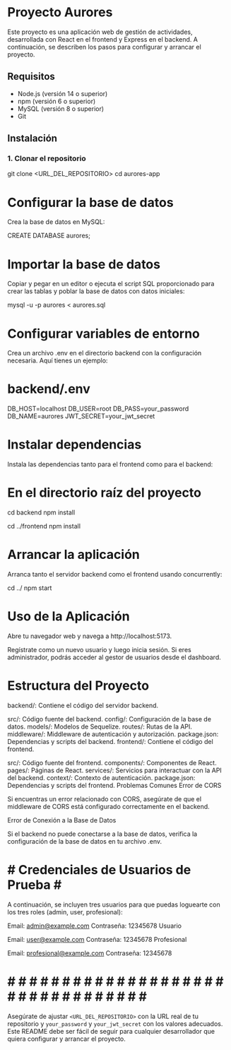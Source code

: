 # Proyecto Aurores

Este proyecto es una aplicación web de gestión de actividades, desarrollada con React en el frontend y Express en el backend. A continuación, se describen los pasos para configurar y arrancar el proyecto.

## Requisitos

- Node.js (versión 14 o superior)
- npm (versión 6 o superior)
- MySQL (versión 8 o superior)
- Git

## Instalación

### 1. Clonar el repositorio

git clone <URL_DEL_REPOSITORIO>
cd aurores-app

# Configurar la base de datos
Crea la base de datos en MySQL:

CREATE DATABASE aurores;

# Importar la base de datos
Copiar y pegar en un editor o ejecuta el script SQL proporcionado para crear las tablas y poblar la base de datos con datos iniciales:

mysql -u <usuario> -p aurores < aurores.sql

# Configurar variables de entorno
Crea un archivo .env en el directorio backend con la configuración necesaria. Aquí tienes un ejemplo:

# backend/.env
DB_HOST=localhost
DB_USER=root
DB_PASS=your_password
DB_NAME=aurores
JWT_SECRET=your_jwt_secret

# Instalar dependencias
Instala las dependencias tanto para el frontend como para el backend:

# En el directorio raíz del proyecto

cd backend
npm install

cd ../frontend
npm install

# Arrancar la aplicación
Arranca tanto el servidor backend como el frontend usando concurrently:

cd ../
npm start

#  Uso de la Aplicación
Abre tu navegador web y navega a http://localhost:5173.

Regístrate como un nuevo usuario y luego inicia sesión.
Si eres administrador, podrás acceder al gestor de usuarios desde el dashboard.

# Estructura del Proyecto
backend/: Contiene el código del servidor backend.

src/: Código fuente del backend.
config/: Configuración de la base de datos.
models/: Modelos de Sequelize.
routes/: Rutas de la API.
middleware/: Middleware de autenticación y autorización.
package.json: Dependencias y scripts del backend.
frontend/: Contiene el código del frontend.

src/: Código fuente del frontend.
components/: Componentes de React.
pages/: Páginas de React.
services/: Servicios para interactuar con la API del backend.
context/: Contexto de autenticación.
package.json: Dependencias y scripts del frontend.
Problemas Comunes
Error de CORS

Si encuentras un error relacionado con CORS, asegúrate de que el middleware de CORS está configurado correctamente en el backend.

Error de Conexión a la Base de Datos

Si el backend no puede conectarse a la base de datos, verifica la configuración de la base de datos en tu archivo .env.

# # Credenciales de Usuarios de Prueba # # 
A continuación, se incluyen tres usuarios para que puedas loguearte con los tres roles (admin, user, profesional):

Email: admin@example.com
Contraseña: 12345678
Usuario

Email: user@example.com
Contraseña: 12345678
Profesional

Email: profesional@example.com
Contraseña: 12345678

# # # # # # # # # # # # # # # # # # # # # # # # # # # # # # # # # # # 

Asegúrate de ajustar `<URL_DEL_REPOSITORIO>` con la URL real de tu repositorio y `your_password` y `your_jwt_secret` con los valores adecuados. Este README debe ser fácil de seguir para cualquier desarrollador que quiera configurar y arrancar el proyecto.

